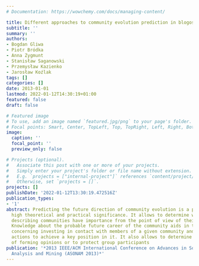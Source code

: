 ```yaml
---
# Documentation: https://wowchemy.com/docs/managing-content/

title: Different approaches to community evolution prediction in blogosphere
subtitle: ''
summary: ''
authors:
- Bogdan Gliwa
- Piotr Bródka
- Anna Zygmunt
- Stanisław Saganowski
- Przemysław Kazienko
- Jarosław Koźlak
tags: []
categories: []
date: 2013-01-01
lastmod: 2022-01-12T14:30:19+01:00
featured: false
draft: false

# Featured image
# To use, add an image named `featured.jpg/png` to your page's folder.
# Focal points: Smart, Center, TopLeft, Top, TopRight, Left, Right, BottomLeft, Bottom, BottomRight.
image:
  caption: ''
  focal_point: ''
  preview_only: false

# Projects (optional).
#   Associate this post with one or more of your projects.
#   Simply enter your project's folder or file name without extension.
#   E.g. `projects = ["internal-project"]` references `content/project/deep-learning/index.md`.
#   Otherwise, set `projects = []`.
projects: []
publishDate: '2022-01-12T13:30:19.472516Z'
publication_types:
- '1'
abstract: Predicting the future direction of community evolution is a problem with
  high theoretical and practical significance. It allows to determine which characteristics
  describing communities have importance from the point of view of their future behaviour.
  Knowledge about the probable future career of the community aids in the decision
  concerning investing in contact with members of a given community and carrying out
  actions to achieve a key position in it. It also allows to determine effective ways
  of forming opinions or to protect group participants
publication: '*2013 IEEE/ACM International Conference on Advances in Social Networks
  Analysis and Mining (ASONAM 2013)*'
---
```

